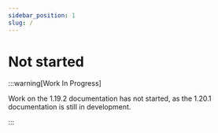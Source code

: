 ```yaml
---
sidebar_position: 1
slug: /
---
```


# Not started

:::warning[Work In Progress]

Work on the 1.19.2 documentation has not started, as the 1.20.1 documentation is still in development.

:::